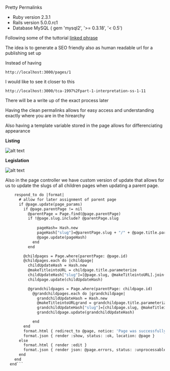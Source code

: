 Pretty Permalinks

* Ruby version
	2.3.1
* Rails version
	5.0.0.rc1
* Database
	MySQL ( gem 'mysql2', '>= 0.3.18', '< 0.5')

Following some of the tuttorial [linked phrase](http://blog.teamtreehouse.com/creating-vanity-urls-in-rails)

The idea is to generate a SEO friendly also as human readable url for a publishing set up

Instead of having 

`http://localhost:3000/pages/1` 

I would like to see it closer to this

`http://localhost:3000/tca-1997%2Fpart-1-interpretation-ss-1-11`

There will be a write up of the exact process later

Having the clean permalinks allows for easy access and understanding exactly where you are in the hirearchy

Also having a template variable stored in the page allows for differenciating appearance 

**Listing**

![alt text](http://res.cloudinary.com/dp20nga5l/image/upload/v1464089853/Screenshot_2016-05-24_12.36.40_qobezn.png "Listing layout view")

**Legislation**

![alt text](http://res.cloudinary.com/dp20nga5l/image/upload/v1464090019/Screenshot_2016-05-24_12.40.06_xeupjv.png "Legislation layout view")

Also in the page controller we have custom version of update that allows for us to update the slugs of all children pages when updating a parent page.

```def update
    respond_to do |format|
      # allow for later assignment of parent page
      if @page.update(page_params)
        if @page.parentPage != nil
          @parentPage = Page.find(@page.parentPage)
          if !@page.slug.include? @parentPage.slug
              
              pageHash= Hash.new
              pageHash["slug"]=@parentPage.slug + "/" + @page.title.parameterize
              @page.update(pageHash)
            end
          end

        @childpages = Page.where(parentPage: @page.id)
        @childpages.each do |childpage|
          childUpdateHash = Hash.new
          @makeTitleintoURL = childpage.title.parameterize
          childUpdateHash["slug"]=[@page.slug, @makeTitleintoURL].join("/")
          childpage.update(childUpdateHash)

          @grandchildpages = Page.where(parentPage: childpage.id)
            @grandchildpages.each do |grandchildpage|
              grandchildUpdateHash = Hash.new
              @makeTitleintoURLgrand = grandchildpage.title.parameterize
              grandchildUpdateHash["slug"]=[childpage.slug, @makeTitleintoURLgrand].join("/")
              grandchildpage.update(grandchildUpdateHash)

            end
        end
        format.html { redirect_to @page, notice: 'Page was successfully updated.' }
        format.json { render :show, status: :ok, location: @page }
      else
        format.html { render :edit }
        format.json { render json: @page.errors, status: :unprocessable_entity }
      end
    end
  end```